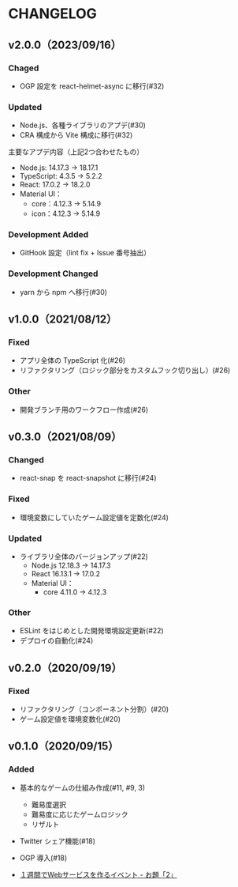 # CHANGELOG

## v2.0.0（2023/09/16）
### Chaged
- OGP 設定を react-helmet-async に移行(#32)

### Updated
- Node.js、各種ライブラリのアプデ(#30)
- CRA 構成から Vite 構成に移行(#32)

主要なアプデ内容（上記2つ合わせたもの）
- Node.js: 14.17.3 -> 18.17.1
- TypeScript: 4.3.5 -> 5.2.2
- React: 17.0.2 -> 18.2.0
- Material UI：
  - core：4.12.3 -> 5.14.9
  - icon：4.12.3 -> 5.14.9

### Development Added
- GitHook 設定（lint fix + Issue 番号抽出）

### Development Changed
- yarn から npm へ移行(#30)

## v1.0.0（2021/08/12）
### Fixed
- アプリ全体の TypeScript 化(#26)
- リファクタリング（ロジック部分をカスタムフック切り出し）(#26)

### Other
- 開発ブランチ用のワークフロー作成(#26)

## v0.3.0（2021/08/09）
### Changed
- react-snap を react-snapshot に移行(#24)

### Fixed
- 環境変数にしていたゲーム設定値を定数化(#24)

### Updated
- ライブラリ全体のバージョンアップ(#22)
  - Node.js 12.18.3 → 14.17.3
  - React 16.13.1 → 17.0.2
  - Material UI：
    - core 4.11.0 → 4.12.3

### Other
- ESLint をはじめとした開発環境設定更新(#22)
- デプロイの自動化(#24)

## v0.2.0（2020/09/19）
### Fixed
- リファクタリング（コンポーネント分割）(#20)
- ゲーム設定値を環境変数化(#20)

## v0.1.0（2020/09/15）
### Added
- 基本的なゲームの仕組み作成(#11, #9, 3)
  - 難易度選択
  - 難易度に応じたゲームロジック
  - リザルト
- Twitter シェア機能(#18)
- OGP 導入(#18)

- [１週間でWebサービスを作るイベント - お題「2」](https://crieit.net/boards/web1week-202009)
